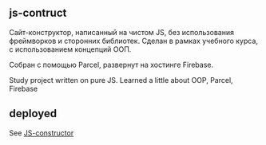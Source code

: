 ## js-contruct

Сайт-конструктор, написанный на чистом JS, без использования фреймворков и сторонних библиотек.
Сделан в рамках учебного курса, с использованием концепций ООП.

Собран с помощью Parcel, развернут на хостинге Firebase.

Study project written on pure JS.
Learned a little about OOP, Parcel, Firebase

## deployed
See [JS-constructor](https://js-const-01.web.app)
